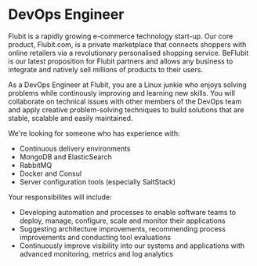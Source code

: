 DevOps Engineer
===========================

Flubit is a rapidly growing e-commerce technology start-up. Our core product, Flubit.com, is a private marketplace that connects shoppers with online retailers via a revolutionary personalised shopping service. BeFlubit is our latest proposition for Flubit partners and allows any business to integrate and natively sell millions of products to their users.

As a DevOps Engineer at Flubit, you are a Linux junkie who enjoys solving problems while continously improving and learning new skills. You will collaborate on technical issues with other members of the DevOps team and apply creative problem-solving techniques to build solutions that are stable, scalable and easily maintained.

We're looking for someone who has experience with:

* Continuous delivery environments
* MongoDB and ElasticSearch
* RabbitMQ
* Docker and Consul
* Server configuration tools (especially SaltStack)

Your responsibilites will include:

* Developing automation and processes to enable software teams to deploy, manage, configure, scale and monitor their applications
* Suggesting architecture improvements, recommending process improvements and conducting tool evaluations
* Continuously improve visibility into our systems and applications with advanced monitoring, metrics and log analytics

